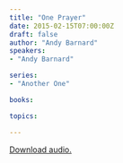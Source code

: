 ```yaml
---
title: "One Prayer"
date: 2015-02-15T07:00:00Z
draft: false
author: "Andy Barnard"
speakers:
- "Andy Barnard"

series:
- "Another One"

books:

topics:

---
```

[Download audio.](https://s3.amazonaws.com/highway/sermons/2015_02/2015-02-15_OnePrayer.mp3)